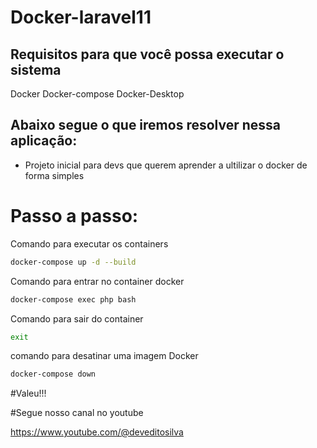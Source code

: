

# Docker-laravel11


## Requisitos para que você possa executar o sistema

Docker
Docker-compose
Docker-Desktop

## Abaixo segue o que iremos resolver nessa aplicação:

- Projeto inicial para devs que querem aprender a ultilizar o docker de forma simples



# Passo a passo:

Comando para executar os containers 


```sh
docker-compose up -d --build

```

Comando para entrar no container docker


```sh
docker-compose exec php bash
```

Comando para sair do container

```sh
exit
```

comando para desatinar uma imagem Docker

```sh
docker-compose down
```





#Valeu!!!

#Segue nosso canal no youtube 

https://www.youtube.com/@deveditosilva
